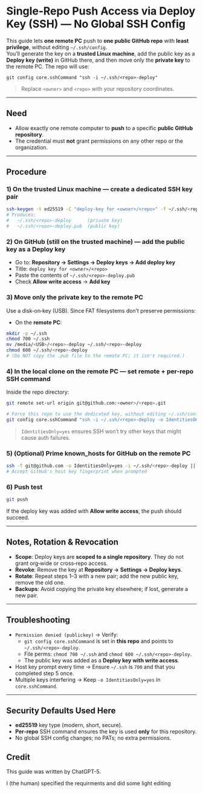 # Single‑Repo Push Access via Deploy Key (SSH) — No Global SSH Config

This guide lets **one remote PC** push to **one public GitHub repo** with **least privilege**, without editing `~/.ssh/config`.  
You’ll generate the key on a **trusted Linux machine**, add the public key as a **Deploy key (write)** in GitHub there, and then move only the **private key** to the remote PC. The repo will use:
```
git config core.sshCommand "ssh -i ~/.ssh/<repo>-deploy"
```

> Replace `<owner>` and `<repo>` with your repository coordinates.

---

## Need
- Allow exactly one remote computer to **push** to a specific **public GitHub repository**.
- The credential must **not** grant permissions on any other repo or the organization.

---

## Procedure

### 1) On the **trusted Linux machine** — create a dedicated SSH key pair
```bash
ssh-keygen -t ed25519 -C "deploy-key for <owner>/<repo>" -f ~/.ssh/<repo>-deploy
# Produces:
#   ~/.ssh/<repo>-deploy      (private key)
#   ~/.ssh/<repo>-deploy.pub  (public key)
```

### 2) On **GitHub** (still on the trusted machine) — add the **public key** as a Deploy key
- Go to: **Repository → Settings → Deploy keys → Add deploy key**
- Title: `deploy key for <owner>/<repo>`
- Paste the contents of `~/.ssh/<repo>-deploy.pub`
- Check **Allow write access** → **Add key**

### 3) Move **only the private key** to the **remote PC**
Use a disk‑on‑key (USB). Since FAT filesystems don’t preserve permissions:
- On the **remote PC**:
```bash
mkdir -p ~/.ssh
chmod 700 ~/.ssh
mv /media/<USB>/<repo>-deploy ~/.ssh/<repo>-deploy
chmod 600 ~/.ssh/<repo>-deploy
# (Do NOT copy the .pub file to the remote PC; it isn't required.)
```

### 4) In the local clone on the **remote PC** — set remote + per‑repo SSH command
Inside the repo directory:
```bash
git remote set-url origin git@github.com:<owner>/<repo>.git

# Force this repo to use the dedicated key, without editing ~/.ssh/config
git config core.sshCommand "ssh -i ~/.ssh/<repo>-deploy -o IdentitiesOnly=yes"
```
> `IdentitiesOnly=yes` ensures SSH won’t try other keys that might cause auth failures.

### 5) (Optional) Prime known_hosts for GitHub on the remote PC
```bash
ssh -T git@github.com -o IdentitiesOnly=yes -i ~/.ssh/<repo>-deploy || true
# Accept GitHub's host key fingerprint when prompted
```

### 6) Push test
```bash
git push
```
If the deploy key was added with **Allow write access**, the push should succeed.

---

## Notes, Rotation & Revocation
- **Scope**: Deploy keys are **scoped to a single repository**. They do not grant org‑wide or cross‑repo access.
- **Revoke**: Remove the key at **Repository → Settings → Deploy keys**.
- **Rotate**: Repeat steps 1–3 with a new pair; add the new public key, remove the old one.
- **Backups**: Avoid copying the private key elsewhere; if lost, generate a new pair.

---

## Troubleshooting
- `Permission denied (publickey)` → Verify:
  - `git config core.sshCommand` is set in **this repo** and points to `~/.ssh/<repo>-deploy`.
  - File perms: `chmod 700 ~/.ssh` and `chmod 600 ~/.ssh/<repo>-deploy`.
  - The public key was added as a **Deploy key with write access**.
- Host key prompt every time → Ensure `~/.ssh` is `700` and that you completed step 5 once.
- Multiple keys interfering → Keep `-o IdentitiesOnly=yes` in `core.sshCommand`.

---

## Security Defaults Used Here
- **ed25519** key type (modern, short, secure).
- **Per‑repo** SSH command ensures the key is used **only** for this repository.
- No global SSH config changes; no PATs; no extra permissions.

## Credit

This guide was written by ChatGPT-5. 

I (the human) specified the requirments and did some light editing
